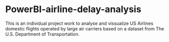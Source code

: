 # PowerBI-airline-delay-analysis
This is an individual project work to analyse and vissualize US Airlines domestic flights operated by large air carriers based on  a dataset from The U.S. Department of Transportation.
